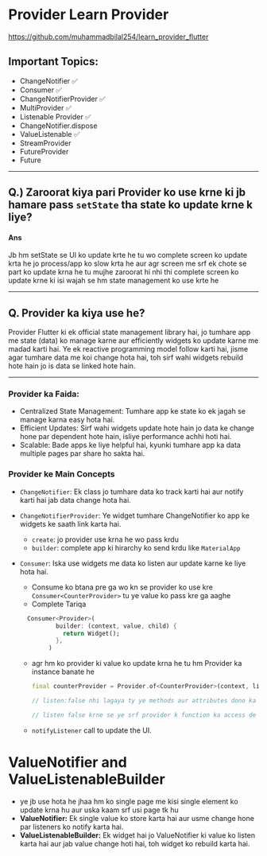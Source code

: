 # Provider Learn Provider

https://github.com/muhammadbilal254/learn_provider_flutter

## Important Topics:

- ChangeNotifier ✅
- Consumer ✅
- ChangeNotifierProvider ✅
- MultiProvider ✅
- Listenable Provider ✅
- ChangeNotifier.dispose
- ValueListenable ✅
- StreamProvider
- FutureProvider
- Future

---

## Q.) Zaroorat kiya pari Provider ko use krne ki jb hamare pass `setState` tha state ko update krne k liye?

#### Ans

Jb hm setState se UI ko update krte he tu wo complete screen ko update krta he jo process/app ko slow krta he aur agr screen me srf ek chote se part ko update krna he tu mujhe zaroorat hi nhi thi complete screen ko update krne ki isi wajah se hm state management ko use krte he

---

## Q. Provider ka kiya use he?

Provider Flutter ki ek official state management library hai, jo tumhare app me state (data) ko manage karne aur efficiently widgets ko update karne me madad karti hai. Ye ek reactive programming model follow karti hai, jisme agar tumhare data me koi change hota hai, toh sirf wahi widgets rebuild hote hain jo is data se linked hote hain.

---

### Provider ka Faida:

- Centralized State Management: Tumhare app ke state ko ek jagah se manage karna easy hota hai.
- Efficient Updates: Sirf wahi widgets update hote hain jo data ke change hone par dependent hote hain, isliye performance achhi hoti hai.
- Scalable: Bade apps ke liye helpful hai, kyunki tumhare app ka data multiple pages par share ho sakta hai.

### Provider ke Main Concepts

- `ChangeNotifier`: Ek class jo tumhare data ko track karti hai aur notify karti hai jab data change hota hai.
- `ChangeNotifierProvider`: Ye widget tumhare ChangeNotifier ko app ke widgets ke saath link karta hai.
  - `create`: jo provider use krna he wo pass krdu
  - `builder`: complete app ki hirarchy ko send krdu like `MaterialApp`
- `Consumer`: Iska use widgets me data ko listen aur update karne ke liye hota hai.

  - Consume ko btana pre ga wo kn se provider ko use kre `Consumer<CounterProvider>` tu ye value ko pass kre ga aaghe
  - Complete Tariqa

  ```dart
    Consumer<Provider>(
            builder: (context, value, child) {
              return Widget();
            },
          )
  ```

  - agr hm ko provider ki value ko update krna he tu hm Provider ka instance banate he

    ```dart
    final counterProvider = Provider.of<CounterProvider>(context, listen: false);

    // listen:false nhi lagaya ty ye methods aur attributes dono ka access de ga.

    // listen false krne se ye srf provider k function ka access de ga, jo help kre ga unneccessary widget ko rebuild krne se
    ```

  - `notifyListener` call to update the UI.

# ValueNotifier and ValueListenableBuilder

- ye jb use hota he jhaa hm ko single page me kisi single element ko update krna hu aur uska kaam srf usi page tk hu
- **ValueNotifier:** Ek single value ko store karta hai aur usme change hone par listeners ko notify karta hai.
- **ValueListenableBuilder:** Ek widget hai jo ValueNotifier ki value ko listen karta hai aur jab value change hoti hai, toh widget ko rebuild karta hai.
